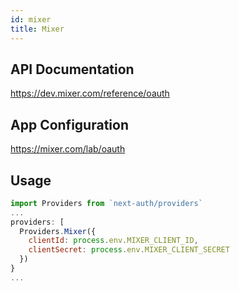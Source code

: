 ```yaml
---
id: mixer
title: Mixer
---
```


## API Documentation

https://dev.mixer.com/reference/oauth

## App Configuration

https://mixer.com/lab/oauth

## Usage

```js
import Providers from `next-auth/providers`
...
providers: [
  Providers.Mixer({
    clientId: process.env.MIXER_CLIENT_ID,
    clientSecret: process.env.MIXER_CLIENT_SECRET
  })
}
...
```
